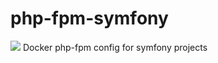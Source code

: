 # php-fpm-symfony
[![](https://images.microbadger.com/badges/image/jvancoillie/php-fpm-symfony.svg)](https://microbadger.com/images/jvancoillie/php-fpm-symfony "Get your own image badge on microbadger.com")
Docker php-fpm config for symfony projects

